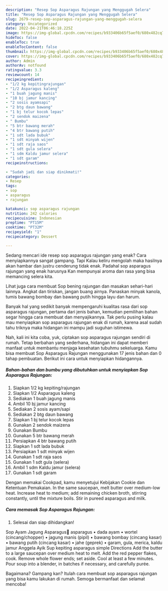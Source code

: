 ```yaml
---
description: "Resep Sop Asparagus Rajungan yang Menggugah Selera"
title: "Resep Sop Asparagus Rajungan yang Menggugah Selera"
slug: 2679-resep-sop-asparagus-rajungan-yang-menggugah-selera
category: Uncategorized
date: 2022-04-21T06:46:18.225Z
image: https://img-global.cpcdn.com/recipes/b933406b65f5aef0/680x482cq70/sop-asparagus-rajungan-foto-resep-utama.jpg
hideToc: false
enableToc: true
enableTocContent: false
thumbnail: https://img-global.cpcdn.com/recipes/b933406b65f5aef0/680x482cq70/sop-asparagus-rajungan-foto-resep-utama.jpg
cover: https://img-global.cpcdn.com/recipes/b933406b65f5aef0/680x482cq70/sop-asparagus-rajungan-foto-resep-utama.jpg
author: Admin
authorAv: notfound
ratingvalue: 3.3
reviewcount: 14
recipeingredient:
- "1/2 kg kepitingrajungan"
- "1/2 Asparagus kaleng"
- "1 buah jagung manis"
- "10 bj jamur kancing"
- "2 sosis ayamsapi"
- "2 btg daun bawang"
- "1 bj telur kocok lepas"
- "2 sendok maizena"
- " Bumbu"
- "5 btr bawang merah"
- "4 btr bawang putih"
- "1 sdt lada bubuk"
- "1 sdt minyak wijen"
- "1 sdt raja saos"
- "1 sdt gula selera"
- "1 sdm Kaldu jamur selera"
- "1 sdt garam"
recipeinstructions:

- "Sudah jadi dan siap dinikmati!"
categories:
- Resep
tags:
- sop
- asparagus
- rajungan

katakunci: sop asparagus rajungan 
nutrition: 242 calories
recipecuisine: Indonesian
preptime: "PT15M"
cooktime: "PT32M"
recipeyield: "1"
recipecategory: Dessert

---
```



Sedang mencari ide resep sop asparagus rajungan yang enak? Cara menyiapkannya sangat gampang. Tapi Kalau keliru mengolah maka hasilnya akan hambar dan justru cenderung tidak enak. Padahal sop asparagus rajungan yang enak harusnya Kan mempunyai aroma dan rasa yang bisa memancing selera kita.


Lihat juga cara membuat Sop bening rajungan dan masakan sehari-hari lainnya. Angkat dan tiriskan, jangan buang airnya. Panaskan minyak kanola, tumis bawang bombay dan bawang putih hingga layu dan harum.

Banyak hal yang sedikit banyak mempengaruhi kualitas rasa dari sop asparagus rajungan, pertama dari jenis bahan, kemudian pemilihan bahan segar hingga cara membuat dan menyajikannya. Tak perlu pusing kalau mau menyiapkan sop asparagus rajungan enak di rumah, karena asal sudah tahu triknya maka hidangan ini mampu jadi suguhan istimewa.


Nah, kali ini kita coba, yuk, ciptakan sop asparagus rajungan sendiri di rumah. Tetap berbahan yang sederhana, hidangan ini dapat memberi manfaat untuk membantu menjaga kesehatan tubuhmu sekeluarga. Kamu bisa membuat Sop Asparagus Rajungan menggunakan 17 jenis bahan dan 0 tahap pembuatan. Berikut ini cara untuk menyiapkan hidangannya.

<!--inarticleads1-->

##### Bahan-bahan dan bumbu yang dibutuhkan untuk menyiapkan Sop Asparagus Rajungan:

1. Siapkan 1/2 kg kepiting/rajungan
1. Siapkan 1/2 Asparagus kaleng
1. Sediakan 1 buah jagung manis
1. Ambil 10 bj jamur kancing
1. Sediakan 2 sosis ayam/sapi
1. Sediakan 2 btg daun bawang
1. Siapkan 1 bj telur kocok lepas
1. Gunakan 2 sendok maizena
1. Gunakan  Bumbu
1. Gunakan 5 btr bawang merah
1. Persiapkan 4 btr bawang putih
1. Siapkan 1 sdt lada bubuk
1. Persiapkan 1 sdt minyak wijen
1. Gunakan 1 sdt raja saos
1. Gunakan 1 sdt gula (selera)
1. Ambil 1 sdm Kaldu jamur (selera)
1. Gunakan 1 sdt garam


Dengan memakai Cookpad, kamu menyetujui Kebijakan Cookie dan Ketentuan Pemakaian. In the same saucepan, melt butter over medium-low heat. Increase heat to medium; add remaining chicken broth, stirring constantly, until the mixture boils. Stir in pureed asparagus and milk. 

<!--inarticleads2-->

##### Cara memasak Sop Asparagus Rajungan:


1. Selesai dan siap dihidangkan!

Sop Ayam Jagung Asparagus🍲 asparagus • dada ayam • wortel (cincang/chopper) • jagung manis (pipil) • bawang bombay (cincang kasar) • bawang putih (cincang kasar) • jahe (geprek) • garam, gula, merica, kaldu jamur Anggela Ayik Sup kepiting asparagus simple Directions Add the butter to a large saucepan over medium heat to melt. Add the red pepper flakes, cook. Remove whole flower ends; set aside. Cool at least a few minutes. Pour soup into a blender, in batches if necessary, and carefully purée. 

Bagaimana? Gampang kan? Itulah cara membuat sop asparagus rajungan yang bisa kamu lakukan di rumah. Semoga bermanfaat dan selamat mencoba!

